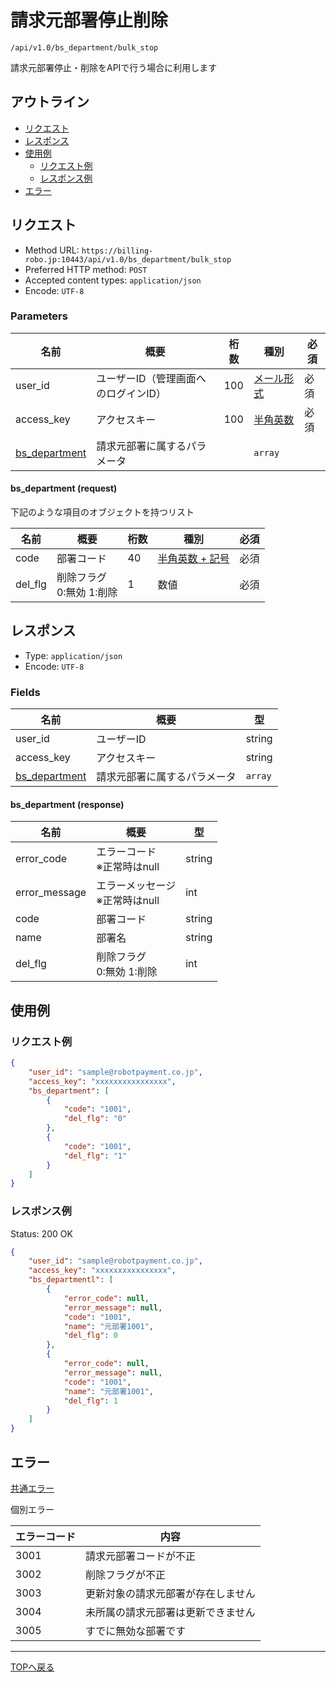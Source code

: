 # 請求元部署停止削除

`/api/v1.0/bs_department/bulk_stop`

請求元部署停止・削除をAPIで行う場合に利用します

## アウトライン

- [リクエスト](#リクエスト)
- [レスポンス](#レスポンス)
- [使用例](#使用例)
  - [リクエスト例](#リクエスト例)
  - [レスポンス例](#レスポンス例)
- [エラー](#エラー)

## リクエスト
- Method URL: `https://billing-robo.jp:10443/api/v1.0/bs_department/bulk_stop`
- Preferred HTTP method: `POST`
- Accepted content types: `application/json`
- Encode: `UTF-8`

### Parameters

| 名前                                   | 概要                                 | 桁数 | 種別                              | 必須 |
| -------------------------------------- | ------------------------------------ | ---- | --------------------------------- | ---- |
| user_id                                | ユーザーID（管理画面へのログインID） | 100  | [メール形式](../../index.md#種別) | 必須 |
| access_key                             | アクセスキー                         | 100  | [半角英数](../../index.md#種別)   | 必須 |
| [bs_department](#bsdepartment-request) | 請求元部署に属するパラメータ         |      | `array`            |      |

#### bs_department (request)

下記のような項目のオブジェクトを持つリスト

| 名前    | 概要                          | 桁数 | 種別                                   | 必須 |
| ------- | ----------------------------- | ---- | -------------------------------------- | ---- |
| code    | 部署コード                    | 40   | [半角英数 + 記号](../../index.md#種別) | 必須 |
| del_flg | 削除フラグ <br> 0:無効 1:削除 | 1    | 数値                                   | 必須 |


## レスポンス

- Type: `application/json`
- Encode: `UTF-8`

### Fields

| 名前                                    | 概要                         | 型                     |
| --------------------------------------- | ---------------------------- | ---------------------- |
| user_id                                 | ユーザーID                   | string                 |
| access_key                              | アクセスキー                 | string                 |
| [bs_department](#bsdepartment-response) | 請求元部署に属するパラメータ | `array` |

#### bs_department (response)

| 名前          | 概要                                | 型     |
| ------------- | ----------------------------------- | ------ |
| error_code    | エラーコード <br> ※正常時はnull     | string |
| error_message | エラーメッセージ <br> ※正常時はnull | int    |
| code          | 部署コード                          | string |
| name          | 部署名                              | string |
| del_flg       | 削除フラグ <br> 0:無効 1:削除       | int    |


## 使用例

### リクエスト例

```json
{
    "user_id": "sample@robotpayment.co.jp",
    "access_key": "xxxxxxxxxxxxxxxx",
    "bs_department": [
        {
            "code": "1001",
            "del_flg": "0"
        },
        {
            "code": "1001",
            "del_flg": "1"
        }
    ]
}
```

### レスポンス例

Status: 200 OK

```json
{
    "user_id": "sample@robotpayment.co.jp",
    "access_key": "xxxxxxxxxxxxxxxx",
    "bs_departmentl": [
        {
            "error_code": null,
            "error_message": null,
            "code": "1001",
            "name": "元部署1001",
            "del_flg": 0
        },
        {
            "error_code": null,
            "error_message": null,
            "code": "1001",
            "name": "元部署1001",
            "del_flg": 1
        }
    ]
}
```

## エラー

[共通エラー](../../index.md#共通エラー)

個別エラー

| エラーコード | 内容                               |
| ------------ | ---------------------------------- |
| 3001         | 請求元部署コードが不正             |
| 3002         | 削除フラグが不正                   |
| 3003         | 更新対象の請求元部署が存在しません |
| 3004         | 未所属の請求元部署は更新できません |
| 3005         | すでに無効な部署です               |

----

[TOPへ戻る](../../index.md)